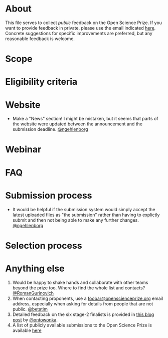 # About
This file serves to collect _public_ feedback on the Open Science Prize. If you want to provide feedback in private, please use the email indicated [here](https://www.openscienceprize.org/h/). Concrete suggestions for specific improvements are preferred, but any reasonable feedback is welcome.

# Scope

# Eligibility criteria

# Website
- Make a "News" section! I might be mistaken, but it seems that parts of the website were updated between the announcement and the submission deadline. [@ngehlenborg](https://github.com/ngehlenborg)

# Webinar

# FAQ

# Submission process
- It would be helpful if the submission system would simply accept the latest uploaded files as "the submission" rather than having to explictly submit and then not being able to make any further changes. [@ngehlenborg](https://github.com/ngehlenborg)


# Selection process

# Anything else
1. Would be happy to shake hands and collaborate with other teams beyond the prize too. Where to find the whole list and contacts? [@RomanGurinovich](https://github.com/RomanGurinovich)
1. When contacting proponents, use a foobar@openscienceprize.org email address, especially when asking for details from people that are not public. [@betatim](https://betatim.github.io)
1. Detailed feedback on the six stage-2 finalists is provided in [this blog post](https://www.force11.org/blog/musings-about-open-science-prize) by [@ontowonka](https://twitter.com/ontowonka).
1. A list of publicly available submissions to the Open Science Prize is available [here](https://github.com/Daniel-Mietchen/open-science-prize/blob/master/public-proposals.md)
